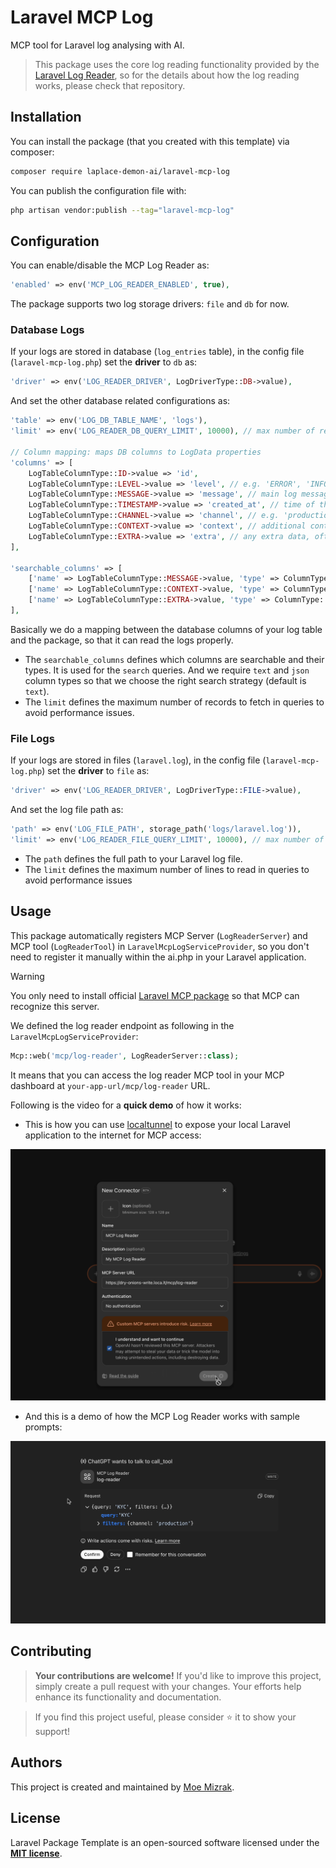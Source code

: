 # Laravel MCP Log
MCP tool for Laravel log analysing with AI.

> This package uses the core log reading functionality provided by the [Laravel Log Reader](https://github.com/moe-mizrak/laravel-log-reader), so for the details about how the log reading works, please check that repository.

## Installation
You can install the package (that you created with this template) via composer:
  ```bash
  composer require laplace-demon-ai/laravel-mcp-log
  ```

You can publish the configuration file with:
  ```bash
  php artisan vendor:publish --tag="laravel-mcp-log"
  ```

## Configuration
You can enable/disable the MCP Log Reader as:
```php
'enabled' => env('MCP_LOG_READER_ENABLED', true),
```

The package supports two log storage drivers: `file` and `db` for now.

### Database Logs
If your logs are stored in database (`log_entries` table), in the config file (`laravel-mcp-log.php`) set the **driver** to `db` as:
```php
'driver' => env('LOG_READER_DRIVER', LogDriverType::DB->value),
```

And set the other database related configurations as:
```php
'table' => env('LOG_DB_TABLE_NAME', 'logs'),
'limit' => env('LOG_READER_DB_QUERY_LIMIT', 10000), // max number of records to fetch in queries

// Column mapping: maps DB columns to LogData properties
'columns' => [
    LogTableColumnType::ID->value => 'id',
    LogTableColumnType::LEVEL->value => 'level', // e.g. 'ERROR', 'INFO'
    LogTableColumnType::MESSAGE->value => 'message', // main log message
    LogTableColumnType::TIMESTAMP->value => 'created_at', // time of the log entry (e.g. 'created_at' or 'logged_at')
    LogTableColumnType::CHANNEL->value => 'channel', // e.g. 'production', 'local'
    LogTableColumnType::CONTEXT->value => 'context', // additional context info, often JSON e.g. '{"action":"UserLogin"}'
    LogTableColumnType::EXTRA->value => 'extra', // any extra data, often JSON e.g. '{"ip":172.0.0.1, "session_id":"abc", "user_id":123}'
],

'searchable_columns' => [
    ['name' => LogTableColumnType::MESSAGE->value, 'type' => ColumnType::TEXT->value],
    ['name' => LogTableColumnType::CONTEXT->value, 'type' => ColumnType::JSON->value],
    ['name' => LogTableColumnType::EXTRA->value, 'type' => ColumnType::JSON->value],
],
```

Basically we do a mapping between the database columns of your log table and the package, so that it can read the logs properly.

- The `searchable_columns` defines which columns are searchable and their types. It is used for the `search` queries. And we require `text` and `json` column types so that we choose the right search strategy (default is `text`).
- The `limit` defines the maximum number of records to fetch in queries to avoid performance issues.

### File Logs
If your logs are stored in files (`laravel.log`), in the config file (`laravel-mcp-log.php`) set the **driver** to `file` as:
```php
'driver' => env('LOG_READER_DRIVER', LogDriverType::FILE->value),
```

And set the log file path as:
```php
'path' => env('LOG_FILE_PATH', storage_path('logs/laravel.log')),
'limit' => env('LOG_READER_FILE_QUERY_LIMIT', 10000), // max number of lines to read
```

- The `path` defines the full path to your Laravel log file.
- The `limit` defines the maximum number of lines to read in queries to avoid performance issues

## Usage
This package automatically registers MCP Server (`LogReaderServer`) and MCP tool (`LogReaderTool`) in `LaravelMcpLogServiceProvider`, so you don't need to register it manually within the ai.php in your Laravel application.

> [!WARNING]
> You only need to install official [Laravel MCP package](https://github.com/laravel/mcp) so that MCP can recognize this server.

We defined the log reader endpoint as following in the `LaravelMcpLogServiceProvider`:
```php
Mcp::web('mcp/log-reader', LogReaderServer::class);
```

It means that you can access the log reader MCP tool in your MCP dashboard at `your-app-url/mcp/log-reader` URL.

Following is the video for a **quick demo** of how it works:

- This is how you can use [localtunnel](https://github.com/localtunnel/localtunnel) to expose your local Laravel application to the internet for MCP access:

[![Localtunnel and Chatgpt](assets/thumbnail_localtunnel.png)](https://youtu.be/DCo-NUpi6nU)

- And this is a demo of how the MCP Log Reader works with sample prompts:

[![Demo](assets/thumbnail_demo.png)](https://youtu.be/F5ZP6u4WTW4)

## Contributing

> **Your contributions are welcome!** If you'd like to improve this project, simply create a pull request with your changes. Your efforts help enhance its functionality and documentation.

> If you find this project useful, please consider ⭐ it to show your support!

## Authors
This project is created and maintained by [Moe Mizrak](https://github.com/moe-mizrak).

## License
Laravel Package Template is an open-sourced software licensed under the **[MIT license](LICENSE)**.